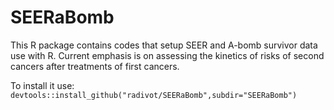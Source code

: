 # SEERaBomb
This R package contains codes that setup SEER and A-bomb survivor data use with R. 
Current emphasis is on assessing the kinetics of risks of second cancers after treatments of first cancers.

To install it use: `devtools::install_github("radivot/SEERaBomb",subdir="SEERaBomb")`
